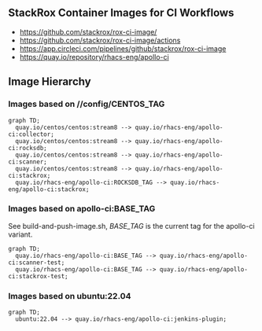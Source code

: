 StackRox Container Images for CI Workflows
------------------------------------------

* https://github.com/stackrox/rox-ci-image/
* https://github.com/stackrox/rox-ci-image/actions
* https://app.circleci.com/pipelines/github/stackrox/rox-ci-image
* https://quay.io/repository/rhacs-eng/apollo-ci


Image Hierarchy
---------------

### Images based on //config/CENTOS\_TAG

```mermaid
graph TD;
  quay.io/centos/centos:stream8 --> quay.io/rhacs-eng/apollo-ci:collector;
  quay.io/centos/centos:stream8 --> quay.io/rhacs-eng/apollo-ci:rocksdb;
  quay.io/centos/centos:stream8 --> quay.io/rhacs-eng/apollo-ci:scanner;
  quay.io/centos/centos:stream8 --> quay.io/rhacs-eng/apollo-ci:stackrox;
  quay.io/rhacs-eng/apollo-ci:ROCKSDB_TAG --> quay.io/rhacs-eng/apollo-ci:stackrox;
```

### Images based on apollo-ci:BASE\_TAG

See build-and-push-image.sh, _BASE_TAG_ is the current tag for the apollo-ci variant.

```mermaid
graph TD;
  quay.io/rhacs-eng/apollo-ci:BASE_TAG --> quay.io/rhacs-eng/apollo-ci:scanner-test;
  quay.io/rhacs-eng/apollo-ci:BASE_TAG --> quay.io/rhacs-eng/apollo-ci:stackrox-test;
```

### Images based on ubuntu:22.04

```mermaid
graph TD;
  ubuntu:22.04 --> quay.io/rhacs-eng/apollo-ci:jenkins-plugin;
```

